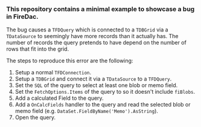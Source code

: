 ### This repository contains a minimal example to showcase a bug in FireDac.

The bug causes a ```TFDQuery``` which is connected to a ```TDBGrid``` via a ```TDataSource``` to seemingly have more records than it actually has.
The number of records the query pretends to have depend on the number of rows that fit into the grid.

The steps to reproduce this error are the following:
1. Setup a normal ```TFDConnection```.
2. Setup a ```TDBGrid``` and connect it via a ```TDataSource``` to a ```TFDQuery```.
3. Set the ```SQL``` of the query to select at least one blob or memo field.
4. Set the ```FetchOptions.Items``` of the query to so it doesn't include ```fiBlobs```.
5. Add a calculated Field to the query.
6. Add a ```OnCalcFields``` handler to the query and read the selected blob or memo field (e.g. ```DataSet.FieldByName('Memo').AsString```).
7. Open the query.